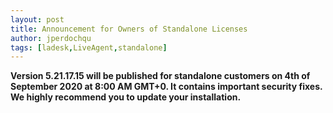 ```yaml
---
layout: post
title: Announcement for Owners of Standalone Licenses
author: jperdochqu
tags: [ladesk,LiveAgent,standalone]
---
```


**Version 5.21.17.15 will be published for standalone customers on 4th of September 2020 at 8:00 AM GMT+0. It contains important security fixes. We highly recommend you to update your installation.**
